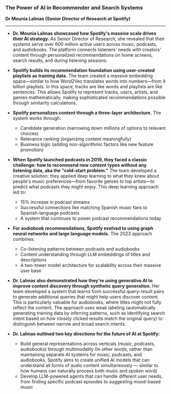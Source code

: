### The Power of AI in Recommender and Search Systems

**Dr Mounia Lalmas (Senior Director of Research at Spotify)**

***

* **Dr. Mounia Lalmas showcased how Spotify's massive scale drives their AI strategy.** As Senior Director of Research, she revealed that their systems serve over 600 million active users across music, podcasts, and audiobooks. The platform connects listeners' needs with creators' content through personalized recommendations on home screens, search results, and during listening sessions.

* **Spotify builds its recommendation foundation using user-created playlists as training data.** The team created a massive embedding space—similar to how Word2Vec translates words into numbers—from 4 billion playlists. In this space, tracks are like words and playlists are like sentences. This allows Spotify to represent tracks, users, artists, and genres mathematically, making sophisticated recommendations possible through similarity calculations.

* **Spotify personalizes content through a three-layer architecture.** The system works through:
  - Candidate generation (narrowing down millions of options to relevant choices)
  - Relevance ranking (organizing content meaningfully)
  - Business logic (adding non-algorithmic factors like new feature promotion)

* **When Spotify launched podcasts in 2019, they faced a classic challenge: how to recommend new content types without any listening data, aka the "cold-start problem."** The team developed a creative solution: they applied deep learning to what they knew about people's music preferences—from favorite genres to top artists—to predict what podcasts they might enjoy. This deep learning approach led to:
  - 15% increase in podcast streams
  - Successful connections like matching Spanish music fans to Spanish-language podcasts
  - A system that continues to power podcast recommendations today

* **For audiobook recommendations, Spotify evolved to using graph neural networks and large language models.** The 2023 approach combines:
  - Co-listening patterns between podcasts and audiobooks
  - Content understanding through LLM embeddings of titles and descriptions
  - A two-tower model architecture for scalability across their massive user base

* **Dr. Lalmas also demonstrated how they're using generative AI to improve content discovery through synthetic query generation.** Her team developed a system that learns from successful query-result pairs to generate additional queries that might help users discover content. This is particularly valuable for audiobooks, where titles might not fully reflect the content. The approach uses weak labeling (automatically generating training data by inferring patterns, such as identifying search intent based on how closely clicked results match the original query) to distinguish between narrow and broad search intents.

* **Dr. Lalmas outlined two key directions for the future of AI at Spotify:**
  - Build general representations across verticals (music, podcasts, audiobooks) through multimodality (In other words, rather than maintaining separate AI systems for music, podcasts, and audiobooks, Spotify aims to create unified AI models that can understand all forms of audio content simultaneously — similar to how humans can naturally process both music and spoken word)
  - Develop LLM-powered agents that can handle different user needs, from finding specific podcast episodes to suggesting mood-based music
